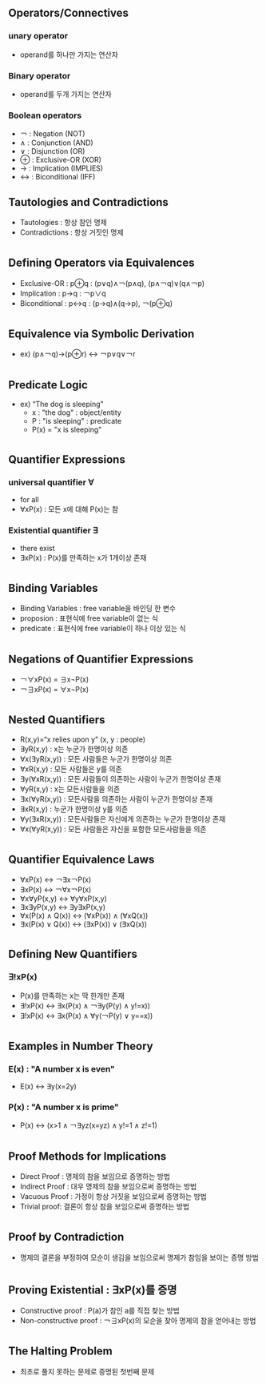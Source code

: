 ## Operators/Connectives
### unary operator
- operand를 하나만 가지는 연산자
### Binary operator
- operand를 두개 가지는 연산자
### Boolean operators
- ￢ : Negation (NOT)
- ∧ : Conjunction (AND)
- ∨ : Disjunction (OR)
- ⊕ : Exclusive-OR (XOR)
- -> : Implication (IMPLIES)
- <-> : Biconditional (IFF)

## Tautologies and Contradictions
- Tautologies : 항상 참인 명제
- Contradictions : 항상 거짓인 명제

#
## Defining Operators via Equivalences
- Exclusive-OR : p⊕q : (p∨q)∧￢(p∧q), (p∧￢q)∨(q∧￢p)
- Implication : p->q : ￢p∨q
- Biconditional : p<->q : (p->q)∧(q->p), ￢(p⊕q)

#
## Equivalence via Symbolic Derivation
- ex) (p∧￢q)->(p⊕r) <-> ￢p∨q∨￢r

#
## Predicate Logic
- ex) “The dog is sleeping"
    * x : "the dog" : object/entity
    * P : "is sleeping" : predicate
    * P(x) = "x is sleeping"

#
## Quantifier Expressions
### universal quantifier ∀
- for all
- ∀xP(x) : 모든 x에 대해 P(x)는 참
### Existential quantifier ∃
- there exist
- ∃xP(x) : P(x)를 만족하는 x가 1개이상 존재

#
## Binding Variables
- Binding Variables : free variable을 바인딩 한 변수
- proposion : 표현식에 free variable이 없는 식
- predicate : 표현식에 free variable이 하나 이상 있는 식

#
## Negations of Quantifier Expressions
- ￢∀xP(x) = ∃x¬P(x)
- ￢∃xP(x) = ∀x¬P(x)

#
## Nested Quantifiers
- R(x,y)=“x relies upon y” (x, y : people)
- ∃yR(x,y) : x는 누군가 한명이상 의존
- ∀x(∃yR(x,y)) : 모든 사람들은 누군가 한명이상 의존
- ∀xR(x,y) : 모든 사람들은 y를 의존
- ∃y(∀xR(x,y)) : 모든 사람들이 의존하는 사람이 누군가 한명이상 존재
- ∀yR(x,y) : x는 모든사람들을 의존
- ∃x(∀yR(x,y)) : 모든사람을 의존하는 사람이 누군가 한명이상 존재
- ∃xR(x,y) : 누군가 한명이상 y를 의존
- ∀y(∃xR(x,y)) : 모든사람들은 자신에게 의존하는 누군가 한명이상 존재
- ∀x(∀yR(x,y)) : 모든 사람들은 자신을 포함한 모든사람들을 의존

#
## Quantifier Equivalence Laws
- ∀xP(x) <-> ￢∃x￢P(x)
- ∃xP(x) <-> ￢∀x￢P(x)
- ∀x∀yP(x,y) <-> ∀y∀xP(x,y)
- ∃x∃yP(x,y) <-> ∃y∃xP(x,y)
- ∀x(P(x) ∧ Q(x)) <-> (∀xP(x)) ∧ (∀xQ(x))
- ∃x(P(x) ∨ Q(x)) <-> (∃xP(x)) ∨ (∃xQ(x))

#
## Defining New Quantifiers
### ∃!xP(x)
- P(x)를 만족하는 x는 딱 한개만 존재
- ∃!xP(x) <-> ∃x(P(x) ∧ ￢∃y(P(y) ∧ y!=x)) 
- ∃!xP(x) <-> ∃x(P(x) ∧ ∀y(￢P(y) ∨ y==x))

#
## Examples in Number Theory
### E(x) : "A number x is even"
- E(x) <-> ∃y(x=2y)
### P(x) : "A number x is prime"
- P(x) <-> (x>1 ∧ ￢∃yz(x=yz) ∧ y!=1 ∧ z!=1)

#
## Proof Methods for Implications
- Direct Proof : 명제의 참을 보임으로 증명하는 방법
- Indirect Proof : 대우 명제의 참을 보임으로써 증명하는 방법
- Vacuous Proof : 가정이 항상 거짓을 보임으로써 증명하는 방법
- Trivial proof: 결론이 항상 참을 보임으로써 증명하는 방법

#
## Proof by Contradiction
- 명제의 결론을 부정하여 모순이 생김을 보임으로써 명제가 참임을 보이는 증명 방법

#
## Proving Existential : ∃xP(x)를 증명
- Constructive proof : P(a)가 참인 a를 직접 찾는 방법
- Non-constructive proof : ￢∃xP(x)의 모순을 찾아 명제의 참을 얻어내는 방법

#
## The Halting Problem
- 최초로 풀지 못하는 문제로 증명된 첫번째 문제